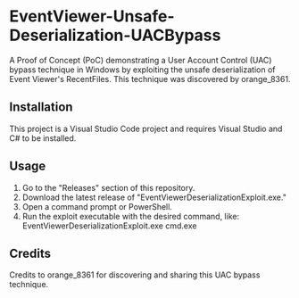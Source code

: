 # EventViewer-Unsafe-Deserialization-UACBypass

A Proof of Concept (PoC) demonstrating a User Account Control (UAC) bypass technique in Windows by exploiting the unsafe deserialization of Event Viewer's RecentFiles. This technique was discovered by orange_8361.

## Installation

This project is a Visual Studio Code project and requires Visual Studio and C# to be installed.

## Usage

1. Go to the "Releases" section of this repository.
2. Download the latest release of "EventViewerDeserializationExploit.exe."
3. Open a command prompt or PowerShell.
4. Run the exploit executable with the desired command, like:
EventViewerDeserializationExploit.exe cmd.exe


## Credits

Credits to orange_8361 for discovering and sharing this UAC bypass technique.